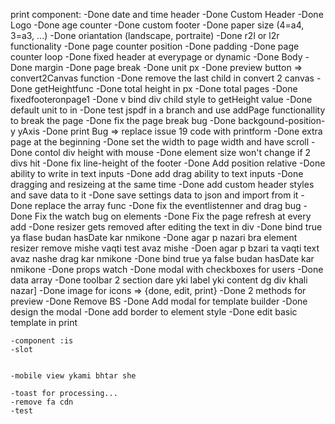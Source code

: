 print component:
    -Done date and time header
    -Done Custom Header
    -Done Logo 
    -Done age counter
    -Done custom footer
    -Done paper size (4=a4, 3=a3, ...)
    -Done oriantation (landscape, portraite)
    -Done r2l or l2r functionality
    -Done page counter position
    -Done padding
    -Done page counter loop
    -Done fixed header at everypage or dynamic
    -Done Body
    -Done margin
    -Done page break
    -Done unit px
    -Done preview button => convert2Canvas function
    -Done remove the last child in convert 2 canvas
    -Done getHeightfunc
    -Done total height in px
    -Done total pages
    -Done fixedfooteronpage1
    -Done v bind div child style to getHeight value
    -Done default unit to in
    -Done test jspdf in a branch and use addPage functionallity to break the page 
    -Done fix the page break bug
    -Done backgound-position-y yAxis
    -Done print Bug => replace issue 19 code with printform
    -Done extra page at the beginning
    -Done set the width to page width and have scroll
    -Done contol div height with mouse
    -Done element size won't change if 2 divs hit
    -Done fix line-height of the footer
    -Done Add position relative
    -Done ability to write in text inputs
    -Done add drag ability to text inputs
    -Done dragging and resizeing at the same time
    -Done add custom header styles and save data to it
    -Done save settings data to json and import from it 
    -Done replace the array func
    -Done fix the eventlistenner and drag bug
    -Done Fix the watch bug on elements
    -Done Fix the page refresh at every add
    -Done resizer gets removed after editing the text in div
    -Done bind true ya flase budan hasDate kar nmikone
    -Done agar p nazari bra element resizer remove mishe vaqti test avaz mishe
    -Doen agar p bzari ta vaqti text avaz nashe drag kar nmikone
    -Done bind true ya false budan hasDate kar nmikone
    -Done props watch
    -Done modal with checkboxes for users
    -Done data array
    -Done toolbar 2 section dare yki label yki content dg div khali nazar]
    -Done image for icons => {done, edit, print}
    -Done 2 methods for preview
    -Done Remove BS
    -Done Add modal for template builder
    -Done design the modal
    -Done add border to element style
    -Done edit basic template in print
    
    -component :is
    -slot

    
    -mobile view ykami bhtar she

    -toast for processing...
    -remove fa cdn
    -test
